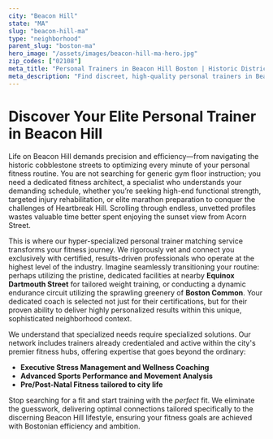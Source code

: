 ```yaml
---
city: "Beacon Hill"
state: "MA"
slug: "beacon-hill-ma"
type: "neighborhood"
parent_slug: "boston-ma"
hero_image: "/assets/images/beacon-hill-ma-hero.jpg"
zip_codes: ["02108"]
meta_title: "Personal Trainers in Beacon Hill Boston | Historic District Wellness"
meta_description: "Find discreet, high-quality personal trainers in Beacon Hill. Coaching in private home gyms and historic community centers."
---
```

# Discover Your Elite Personal Trainer in Beacon Hill

Life on Beacon Hill demands precision and efficiency—from navigating the historic cobblestone streets to optimizing every minute of your personal fitness routine. You are not searching for generic gym floor instruction; you need a dedicated fitness architect, a specialist who understands your demanding schedule, whether you’re seeking high-end functional strength, targeted injury rehabilitation, or elite marathon preparation to conquer the challenges of Heartbreak Hill. Scrolling through endless, unvetted profiles wastes valuable time better spent enjoying the sunset view from Acorn Street.

This is where our hyper-specialized personal trainer matching service transforms your fitness journey. We rigorously vet and connect you exclusively with certified, results-driven professionals who operate at the highest level of the industry. Imagine seamlessly transitioning your routine: perhaps utilizing the pristine, dedicated facilities at nearby **Equinox Dartmouth Street** for tailored weight training, or conducting a dynamic endurance circuit utilizing the sprawling greenery of **Boston Common**. Your dedicated coach is selected not just for their certifications, but for their proven ability to deliver highly personalized results within this unique, sophisticated neighborhood context.

We understand that specialized needs require specialized solutions. Our network includes trainers already credentialed and active within the city's premier fitness hubs, offering expertise that goes beyond the ordinary:

*   **Executive Stress Management and Wellness Coaching**
*   **Advanced Sports Performance and Movement Analysis**
*   **Pre/Post-Natal Fitness tailored to city life**

Stop searching for a fit and start training with the *perfect* fit. We eliminate the guesswork, delivering optimal connections tailored specifically to the discerning Beacon Hill lifestyle, ensuring your fitness goals are achieved with Bostonian efficiency and ambition.